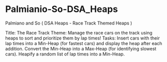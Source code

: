 # Palmianio-So-DSA_Heaps
Palmiano and So ( DSA Heaps -  Race Track Themed Heaps )


Title: The Race Track 
Theme: Manage the race cars on the track using heaps to sort and prioritize them by lap times!
Tasks:
Insert cars with their lap times into a Min-Heap (for fastest cars) and display the heap after each addition.
Convert the Min-Heap into a Max-Heap (for identifying slowest cars).
Heapify a random list of lap times into a Min-Heap.
